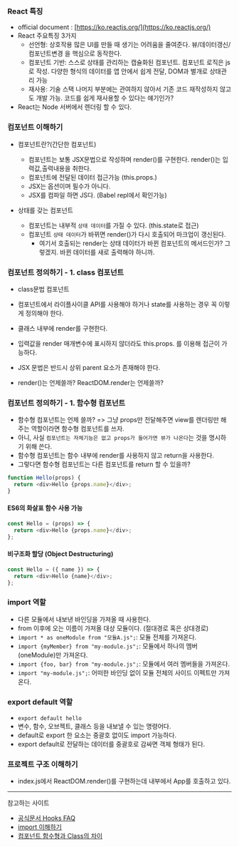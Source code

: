 ### React 특징

- official document : [https://ko.reactjs.org/](https://ko.reactjs.org/)
- React 주요특징 3가지
  - 선언형: 상호작용 많은 UI를 만들 때 생기는 어려움을 줄여준다. 뷰/데이터갱신/컴포넌트변경 을 핵심으로 동작한다.
  - 컴포넌트 기반: 스스로 상태를 관리하는 캡슐화된 컴포넌트. 컴포넌트 로직은 js로 작성. 다양한 형식의 데이터를 앱 안에서 쉽게 전달, DOM과 별개로 상태관리 가능
  - 재사용: 기술 스택 나머지 부분에는 관여하지 않아서 기존 코드 재작성하지 않고도 개발 가능. 코드를 쉽게 재사용할 수 있다는 얘기인가?
- React는 Node 서버에서 렌더링 할 수 있다.

### 컴포넌트 이해하기

- 컴포넌트란?(간단한 컴포넌트)

  - 컴포넌트는 보통 JSX문법으로 작성하며 render()를 구현한다. render()는 입력값,출력내용을 취한다.
  - 컴포넌트에 전달된 데이터 접근가능 (this.props.)
  - JSX는 옵션이며 필수가 아니다.
  - JSX를 컴파일 하면 JS다. (Babel repl에서 확인가능)

- 상태를 갖는 컴포넌트

  - 컴포넌트는 내부적 `상태 데이터`를 가질 수 있다. (this.state로 접근)
  - 컴포넌트 `상태 데이터`가 바뀌면 render()가 다시 호출되어 마크업이 갱신된다.
    - 여기서 호출되는 render는 상태 데이터가 바뀐 컴포넌트의 메서드인가? 그렇겠지. 바뀐 데이터를 새로 출력해야 하니까.

### 컴포넌트 정의하기 - 1. class 컴포넌트

- class문법 컴포넌트
- 컴포넌트에서 라이플사이클 API를 사용해야 하거나 state를 사용하는 경우 꼭 이렇게 정의해야 한다.
- 클래스 내부에 render를 구현한다.
- 입력값을 render 매개변수에 표시하지 않더라도 this.props. 를 이용해 접근이 가능하다.
- JSX 문법은 반드시 상위 parent 요소가 존재해야 한다.

- render()는 언제쓸까? ReactDOM.render는 언제쓸까?

### 컴포넌트 정의하기 - 1. 함수형 컴포넌트

- 함수형 컴포넌트는 언제 쓸까? => 그냥 props만 전달해주면 view를 렌더링만 해주는 역할이라면 함수형 컴포넌트를 쓰자.
- 아니, 사실 `컴포넌트는 자체기능은 없고 props가 들어가면 뷰가 나온다`는 것을 명시하기 위해 쓴다.
- 함수형 컴포넌트는 함수 내부에 render를 사용하지 않고 return을 사용한다.
- 그렇다면 함수형 컴포넌트는 다른 컴포넌트를 return 할 수 있을까?

```javascript
function Hello(props) {
  return <div>Hello {props.name}</div>;
}
```

#### ES6의 화살표 함수 사용 가능

```javascript
const Hello = (props) => {
  return <div>Hello {props.name}</div>;
};
```

#### 비구조화 할당 (Object Destructuring)

```javascript
const Hello = ({ name }) => {
  return <div>Hello {name}</div>;
};
```

<!-- ### 프로젝트 구조 파악하기 -->

### import 역할

- 다른 모듈에서 내보낸 바인딩을 가져올 때 사용한다.
- from 이후에 오는 이름이 가져올 대상 모듈이다. (절대경로 혹은 상대경로)
- `import * as oneModule from "모듈A.js";`: 모듈 전체를 가져온다.
- `import {myMember} from "my-module.js";`: 모듈에서 하나의 멤버(oneModule)만 가져온다.
- `import {foo, bar} from "my-module.js";`: 모듈에서 여러 멤버들을 가져온다.
- `import "my-module.js";`: 어떠한 바인딩 없이 모듈 전체의 사이드 이펙트만 가져온다.

### export default 역할

- `export default hello`
- 변수, 함수, 오브젝트, 클래스 등을 내보낼 수 있는 명령어다.
- default로 export 한 요소는 중괄호 없이도 import 가능하다.
- export default로 전달하는 데이터를 중괄호로 감싸면 객체 형태가 된다.

### 프로젝트 구조 이해하기

- index.js에서 ReactDOM.render()를 구현하는데 내부에서 App를 호출하고 있다.

---

참고하는 사이트

- [공식문서 Hooks FAQ](https://reactjs.org/docs/hooks-faq.html#adoption-strategy)
- [import 이해하기](https://developer.mozilla.org/ko/docs/Web/JavaScript/Reference/Statements/import)
- [컴포넌트 함수형과 Class의 차이](https://overreacted.io/ko/how-are-function-components-different-from-classes/)
